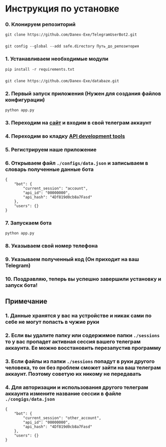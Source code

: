 # Инструкция по установке

### 0. Клонируем репозиторий
    git clone https://github.com/Danex-Exe/TelegramUserBot2.git
###
    git config --global --add safe.directory Путь_до_репозитория

### 1. Устанавливаем необходимые модули
    pip install -r requirements.txt
###
    git clone https://github.com/Danex-Exe/databaze.git
### 2. Первый запуск приложения (Нужен для создания файлов конфигурации)
    python app.py
### 3. Переходим на **[сайт](https://my.telegram.org/auth)** и входим в свой телеграм аккаунт
### 4. Переходим во кладку **[API development tools](https://my.telegram.org/apps)**
### 5. Регистрируем наше приложение
### 6. Открываем файл `./configs/data.json` и записываем в словарь полученные данные бота
    {
        "bot": {
            "current_session": "account",
            "api_id": "00000000",
            "api_hash": "4Df819d0cb8a7Fasd"
        },
        "users": {}
    }
### 7. Запускаем бота
    python app.py
### 8. Указываем свой номер телефона
### 9. Указываем полученный код (Он приходит на ваш Telegram)
### 10. Поздравляю, теперь вы успешно завершили установку и запуск бота!

## Примечание
### 1. Данные хранятся у вас на устройстве и никак сами по себе не могут попасть в чужие руки
### 2. Если вы удалите папку или содержимое папки `./sessions` то у вас пропадет активная сессия вашего телеграм аккаунта. Ее можно восстановить перезапустив программу
### 3. Если файлы из папки `./sessions` попадут в руки другого человека, то он без проблем сможет зайти на ваш телеграм аккаунт. Поэтому советую их никому не передавать
### 4. Для авторизации и использования другого телеграм аккаунта измените название сессии в файле `./congigs/data.json`
    {
        "bot": {
            "current_session": "other_account",
            "api_id": "00000000",
            "api_hash": "4Df819d0cb8a7Fasd"
        },
        "users": {}
    }
